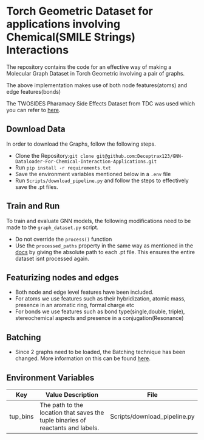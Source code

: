 # Torch Geometric Dataset for applications involving Chemical(SMILE Strings) Interactions

The repository contains the code for an effective way of making a Molecular Graph Dataset in Torch Geometric involving a pair of graphs.

The above implementation makes use of both node features(atoms) and edge features(bonds)

The TWOSIDES Pharamacy Side Effects Dataset from TDC was used which you can refer to <a href="https://tdcommons.ai/multi_pred_tasks/ddi/">here</a>.

## Download Data
In order to download the Graphs, follow the following steps.

- Clone the Repository:```git clone git@github.com:Deceptrax123/GNN-Dataloader-For-Chemical-Interaction-Applications.git ```
- Run ```pip install -r requirements.txt```
- Save the environment variables mentioned below in a ```.env``` file 
- Run ```Scripts/download_pipeline.py``` and follow the steps to effectively save the .pt files.

## Train and Run
To train and evaluate GNN models, the following modifications need to be made to the ```graph_dataset.py``` script.

- Do not override the ```process()``` function
- Use the  ```processed_paths``` property in the same way as mentioned in the <a href="https://pytorch-geometric.readthedocs.io/en/latest/generated/torch_geometric.data.Dataset.html#torch_geometric.data.Dataset">docs</a> by giving the absolute path to each .pt file. This ensures the entire dataset isnt processed again.

## Featurizing nodes and edges

- Both node and edge level features have been included.
- For atoms we use features such as their hybridization, atomic mass, presence in an aromatic ring, formal charge etc
- For bonds we use features such as bond type(single,double, triple), stereochemical aspects and presence in a conjugation(Resonance)

## Batching

- Since 2 graphs need to be loaded, the Batching technique has been changed. More information on this can be found <a href="https://pytorch-geometric.readthedocs.io/en/latest/advanced/batching.html">here</a>.

## Environment Variables

|Key|Value Description|File|
|-----|-----|----|
|tup_bins|The path to the location that saves the tuple binaries of reactants and labels.|Scripts/download_pipeline.py|
